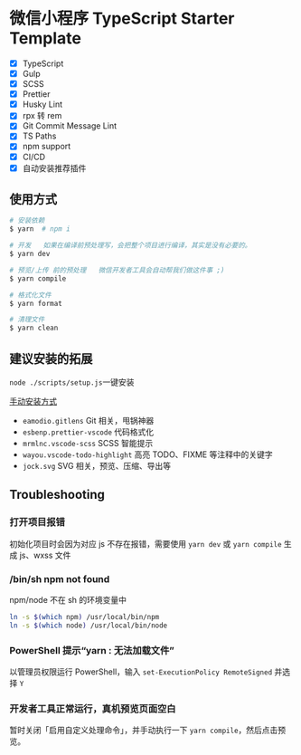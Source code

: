 # 微信小程序 TypeScript Starter Template

- [x] TypeScript
- [x] Gulp
- [x] SCSS
- [x] Prettier
- [x] Husky Lint
- [x] rpx 转 rem
- [x] Git Commit Message Lint
- [x] TS Paths
- [x] npm support
- [x] CI/CD
- [x] 自动安装推荐插件

## 使用方式

```bash
# 安装依赖
$ yarn  # npm i

# 开发   如果在编译前预处理写，会把整个项目进行编译，其实是没有必要的。
$ yarn dev

# 预览/上传 前的预处理   微信开发者工具会自动帮我们做这件事 ;)
$ yarn compile

# 格式化文件
$ yarn format

# 清理文件
$ yarn clean
```

## 建议安装的拓展

`node ./scripts/setup.js`一键安装

[手动安装方式](https://developers.weixin.qq.com/miniprogram/dev/devtools/editorextensions.html)

- `eamodio.gitlens` Git 相关，甩锅神器
- `esbenp.prettier-vscode` 代码格式化
- `mrmlnc.vscode-scss` SCSS 智能提示
- `wayou.vscode-todo-highlight` 高亮 TODO、FIXME 等注释中的关键字
- `jock.svg` SVG 相关，预览、压缩、导出等

## Troubleshooting

### 打开项目报错

初始化项目时会因为对应 js 不存在报错，需要使用 `yarn dev` 或 `yarn compile` 生成 js、wxss 文件

### /bin/sh npm not found

npm/node 不在 sh 的环境变量中

```bash
ln -s $(which npm) /usr/local/bin/npm
ln -s $(which node) /usr/local/bin/node
```

### PowerShell 提示“yarn : 无法加载文件”

以管理员权限运行 PowerShell，输入 `set-ExecutionPolicy RemoteSigned` 并选择 `Y`

### 开发者工具正常运行，真机预览页面空白

暂时关闭「启用自定义处理命令」，并手动执行一下 `yarn compile`，然后点击预览。
